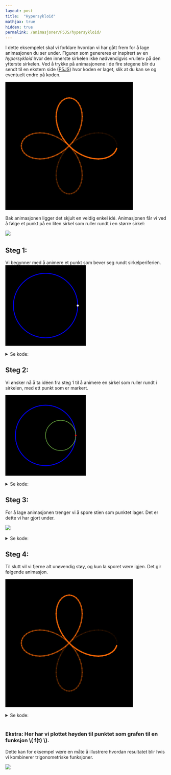 ```yaml
---
layout: post
title:  "Hypersykloid"
mathjax: true
hidden: true
permalink: /animasjoner/P5JS/hypersykloid/
---
```

I dette eksempelet skal vi forklare hvordan vi har gått frem for å lage animasjonen du ser under. Figuren som genereres er inspirert av en *hypersykloid* hvor den innerste sirkelen ikke nødvendigvis «ruller» på den ytterste sirkelen. Ved å trykke på animasjonene i de fire stegene blir du sendt til en ekstern side ([P5JS](https://editor.p5js.org/)) hvor koden er laget, slik at du kan se og eventuelt endre på koden.

<!-- TODO: Legg inn hyperlenker til p5js på bildene.  -->

<a href="https://editor.p5js.org/AndreMartiny/sketches/tx3G8YCT6" target="_blank" ><img src="/assets/images/Rullende-sirkler/utenstoy.gif"  > </a>

 
Bak animasjonen ligger det skjult en veldig enkel idé. Animasjonen får vi ved å følge et punkt på en liten sirkel som ruller rundt i en større sirkel: 

<a href="https://editor.p5js.org/AndreMartiny/sketches/2nAFMnBzI" target="_blank" ><img src="/assets/images/Rullende-sirkler/rullmedtrace.gif" width="50%"> </a>

## Steg 1: 
<!-- TODO: Denne gifen stemmer ikke med Steg 2 -- Steg 4  -->
Vi begynner med å animere et punkt som bever seg rundt sirkelperiferien.
<a href="https://editor.p5js.org/uia-mn/sketches/lc7zWqdzl" target="_blank" > <img  src="/assets/images/Rullende-sirkler/dotmedtrace.gif" width="50%" > </a>

<details>
Denne koden er skrevet i JavaScript.
 
<summary>Se kode:</summary>
{% highlight javascript linenos %}

let tid = 0; // Setter tid til en variabel
let l = 400; // Lengde på lerret
let b = 400; // bredde på lerret
let radius = (l / 2) * 0.8; // radius til sirkelen

function setup() { // Denne koden kjøres en gang for å lage lerretet vår
  createCanvas(l, b);
}

function draw() {
  background(0); // setter bakgrunnen sort
  noFill(); // nofill 
  strokeWeight(4); // setter tykkelse på linjer
  stroke("blue"); // setter farge på linjene
  circle(l / 2, b / 2, radius * 2); // lager en sirkel
  noStroke(); // fjerner linje langs kanter av figurer
  fill(255); // fyller figurer helt hvite
  circle(l / 2 + radius * cos(tid), b / 2 + radius * sin(tid), 10); // lager sirkel
  tid += 0.01 // økter tiden med 0.01. Dette gjør at punktet vårt vil rotere.
}
{% endhighlight %}
 

</details>



## Steg 2:

Vi ønsker nå å ta idéen fra steg 1 til å animere en sirkel som ruller rundt i sirkelen, med ett punkt som er markert. 

<a href="https://editor.p5js.org/AndreMartiny/sketches/uX7lQzMFY" taget="_blank"><img src="/assets/images/Rullende-sirkler/rullendesirkel.gif" width="50%"></a>




<details>
Denne koden er skrevet i JavaScript.
 
<summary>Se kode:</summary>
{% highlight javascript linenos %}

let tid = 0;
let l = 400;
let b = 400;
let radius = 150; // radius til store sirkel
let r2 = 75; // radius til lille sirkel
let forhold = radius / r2; // Hvor mange runder tar lille sirkelen hvis den ruller rundt 

function setup() {
  createCanvas(l, b);
  
}


function draw() {
  background(0);
  noFill(255);
  strokeWeight(4);
  stroke("blue");
  circle(l / 2, b / 2, radius * 2);
  stroke(100, 160, 60)
  strokeWeight(3);
  circle(l / 2 + (radius - r2) * cos(tid), b / 2 + (radius - r2) * sin(tid), r2 * 2);
  strokeWeight(3);

  stroke("red")
  circle(l / 2 + (radius - r2) * cos(tid) + r2 * cos(-(forhold +1) * tid), b / 2 + (radius - r2) * sin(tid) + r2 * sin(-(forhold +1) * tid),5)

  tid += 0.01
}
{% endhighlight %}


</details>


## Steg 3:

For å lage animasjonen trenger vi å spore stien som punktet lager. Det er dette vi har gjort under.

<a href="https://editor.p5js.org/AndreMartiny/sketches/2nAFMnBzI" target="_blank" ><img src="/assets/images/Rullende-sirkler/rullendesirkelmedtrace.gif" > </a>



<details>
Denne koden er skrevet i JavaScript.
 
<summary>Se kode:</summary>
{% highlight javascript linenos %}
let tid = 0;
let l = 400;
let b = 400;
let radius = 150; // radius til store sirkel
let r2 = 75; // radius til lille sirkel
let forhold = radius / r2; // Hvor mange runder tar lille sirkelen hvis den ruller rundt 
let trace = [];

function setup() {
  createCanvas(l, b);
  
}


function draw() {
  background(0);
  noFill(255);
  strokeWeight(4);
  stroke("blue");
  circle(l / 2, b / 2, radius * 2);
  stroke(100, 160, 60)
  strokeWeight(3);
  circle(l / 2 + (radius - r2) * cos(tid), b / 2 + (radius - r2) * sin(tid), r2 * 2);
  strokeWeight(3);
  for (i of trace) {
    stroke(255,107,6,255-(tid-i)*100*255/500);
    color(255,107,6,255-(tid-i)*100*255/500);
    circle(l / 2 + (radius - r2) * cos(i) + r2 * cos(-(forhold +1) * i), b / 2 + (radius - r2) * sin(i) + r2 * sin(-(forhold +1) * i), 1);
    
  }
  stroke("red")
  circle(l / 2 + (radius - r2) * cos(tid) + r2 * cos(-(forhold +1) * tid), b / 2 + (radius - r2) * sin(tid) + r2 * sin(-(forhold +1) * tid),5)
  trace.unshift(tid);
  if (trace.length>500) {
    trace.pop()
  }
  tid += 0.01
}

{% endhighlight %}


</details>



## Steg 4:

Til slutt vil vi fjerne alt unøvendig støy, og kun la sporet være igjen. Det gir følgende animasjon.

<a href="https://editor.p5js.org/AndreMartiny/sketches/tx3G8YCT6" target="_blank" ><img src="/assets/images/Rullende-sirkler/utenstoy.gif"  > </a>


<details>
Denne koden er skrevet i JavaScript.
 
<summary>Se kode:</summary>
{% highlight javascript linenos %}

let tid = 0;
let l = 400;
let b = 400;
let radius = 150; // radius til store sirkel
let r2 = 75; // radius til lille sirkel
let forhold = radius / r2; // Hvor mange runder tar lille sirkelen hvis den ruller rundt 
let trace = [];

function setup() {
  createCanvas(l, b);
}

function draw() {
  background(0);
  noFill(255);
  strokeWeight(4); 
  strokeJoin(ROUND);
  for (let i = 1; i < trace.length; i++) {
    stroke(255,107,6,255-(tid-trace[i])*100*255/650);
    line(l / 2 + (radius - r2) * cos(trace[i-1]) + r2 * cos(-(forhold +1) * trace[i-1]), b / 2 + (radius - r2) * sin(trace[i-1]) + r2 * sin(-(forhold +1) * trace[i-1]), l / 2 + (radius - r2) * cos(trace[i]) + r2 * cos(-(forhold +1) * trace[i]), b / 2 + (radius - r2) * sin(trace[i]) + r2 * sin(-(forhold +1) * trace[i]));  
  }
  trace.unshift(tid);
  if (trace.length>400) {
    trace.pop()
  }
  tid += 0.04*2*PI/6
}

{% endhighlight %}


</details>

<br>

### Ekstra: Her har vi plottet høyden til punktet som grafen til en funksjon \\( f(t) \\). 
Dette kan for eksempel være en måte å illustrere hvordan resultatet blir hvis vi kombinerer trigonometriske funksjoner.

<a href="https://editor.p5js.org/AndreMartiny/sketches/z44hGguSka" target="_blank"> <img src="/assets/images/Rullende-sirkler/graf1.gif" > </a>

